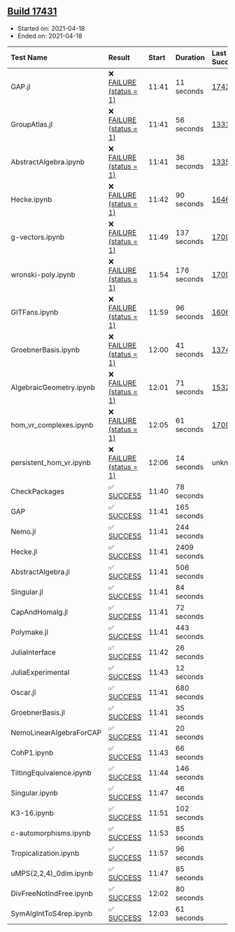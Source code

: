 ## [Build 17431](https://oscarci.mathematik.uni-kl.de/job/oscar/17431/)

* Started on: 2021-04-18
* Ended on: 2021-04-18

| Test Name    | Result | Start | Duration | Last Success | First Failure |
|:-------------|:-------|:------|:---------|:-------------|:--------------|
| GAP.jl | ❌ [FAILURE (status = 1)](https://oscarci.mathematik.uni-kl.de/job/oscar/17431/artifact/logs/build-17431/GAP.jl.log) | 11:41 | 11 seconds | [17430](https://oscarci.mathematik.uni-kl.de/job/oscar/17430/) | [17431](https://oscarci.mathematik.uni-kl.de/job/oscar/17431/) |
| GroupAtlas.jl | ❌ [FAILURE (status = 1)](https://oscarci.mathematik.uni-kl.de/job/oscar/17431/artifact/logs/build-17431/GroupAtlas.jl.log) | 11:41 | 56 seconds | [13311](https://oscarci.mathematik.uni-kl.de/job/oscar/13311/) | [13312](https://oscarci.mathematik.uni-kl.de/job/oscar/13312/) |
| AbstractAlgebra.ipynb | ❌ [FAILURE (status = 1)](https://oscarci.mathematik.uni-kl.de/job/oscar/17431/artifact/logs/build-17431/AbstractAlgebra.ipynb.log) | 11:41 | 36 seconds | [13355](https://oscarci.mathematik.uni-kl.de/job/oscar/13355/) | [13356](https://oscarci.mathematik.uni-kl.de/job/oscar/13356/) |
| Hecke.ipynb | ❌ [FAILURE (status = 1)](https://oscarci.mathematik.uni-kl.de/job/oscar/17431/artifact/logs/build-17431/Hecke.ipynb.log) | 11:42 | 90 seconds | [16463](https://oscarci.mathematik.uni-kl.de/job/oscar/16463/) | [16464](https://oscarci.mathematik.uni-kl.de/job/oscar/16464/) |
| g-vectors.ipynb | ❌ [FAILURE (status = 1)](https://oscarci.mathematik.uni-kl.de/job/oscar/17431/artifact/logs/build-17431/g-vectors.ipynb.log) | 11:49 | 137 seconds | [17099](https://oscarci.mathematik.uni-kl.de/job/oscar/17099/) | [17100](https://oscarci.mathematik.uni-kl.de/job/oscar/17100/) |
| wronski-poly.ipynb | ❌ [FAILURE (status = 1)](https://oscarci.mathematik.uni-kl.de/job/oscar/17431/artifact/logs/build-17431/wronski-poly.ipynb.log) | 11:54 | 176 seconds | [17098](https://oscarci.mathematik.uni-kl.de/job/oscar/17098/) | [17099](https://oscarci.mathematik.uni-kl.de/job/oscar/17099/) |
| GITFans.ipynb | ❌ [FAILURE (status = 1)](https://oscarci.mathematik.uni-kl.de/job/oscar/17431/artifact/logs/build-17431/GITFans.ipynb.log) | 11:59 | 96 seconds | [16068](https://oscarci.mathematik.uni-kl.de/job/oscar/16068/) | [16069](https://oscarci.mathematik.uni-kl.de/job/oscar/16069/) |
| GroebnerBasis.ipynb | ❌ [FAILURE (status = 1)](https://oscarci.mathematik.uni-kl.de/job/oscar/17431/artifact/logs/build-17431/GroebnerBasis.ipynb.log) | 12:00 | 41 seconds | [13748](https://oscarci.mathematik.uni-kl.de/job/oscar/13748/) | [13749](https://oscarci.mathematik.uni-kl.de/job/oscar/13749/) |
| AlgebraicGeometry.ipynb | ❌ [FAILURE (status = 1)](https://oscarci.mathematik.uni-kl.de/job/oscar/17431/artifact/logs/build-17431/AlgebraicGeometry.ipynb.log) | 12:01 | 71 seconds | [15322](https://oscarci.mathematik.uni-kl.de/job/oscar/15322/) | [15323](https://oscarci.mathematik.uni-kl.de/job/oscar/15323/) |
| hom_vr_complexes.ipynb | ❌ [FAILURE (status = 1)](https://oscarci.mathematik.uni-kl.de/job/oscar/17431/artifact/logs/build-17431/hom_vr_complexes.ipynb.log) | 12:05 | 61 seconds | [17099](https://oscarci.mathematik.uni-kl.de/job/oscar/17099/) | [17100](https://oscarci.mathematik.uni-kl.de/job/oscar/17100/) |
| persistent_hom_vr.ipynb | ❌ [FAILURE (status = 1)](https://oscarci.mathematik.uni-kl.de/job/oscar/17431/artifact/logs/build-17431/persistent_hom_vr.ipynb.log) | 12:06 | 14 seconds | unknown | unknown |
| CheckPackages | ✅ [SUCCESS](https://oscarci.mathematik.uni-kl.de/job/oscar/17431/artifact/logs/build-17431/CheckPackages.log) | 11:40 | 78 seconds |  |  |
| GAP | ✅ [SUCCESS](https://oscarci.mathematik.uni-kl.de/job/oscar/17431/artifact/logs/build-17431/GAP.log) | 11:41 | 165 seconds |  |  |
| Nemo.jl | ✅ [SUCCESS](https://oscarci.mathematik.uni-kl.de/job/oscar/17431/artifact/logs/build-17431/Nemo.jl.log) | 11:41 | 244 seconds |  |  |
| Hecke.jl | ✅ [SUCCESS](https://oscarci.mathematik.uni-kl.de/job/oscar/17431/artifact/logs/build-17431/Hecke.jl.log) | 11:41 | 2409 seconds |  |  |
| AbstractAlgebra.jl | ✅ [SUCCESS](https://oscarci.mathematik.uni-kl.de/job/oscar/17431/artifact/logs/build-17431/AbstractAlgebra.jl.log) | 11:41 | 506 seconds |  |  |
| Singular.jl | ✅ [SUCCESS](https://oscarci.mathematik.uni-kl.de/job/oscar/17431/artifact/logs/build-17431/Singular.jl.log) | 11:41 | 84 seconds |  |  |
| CapAndHomalg.jl | ✅ [SUCCESS](https://oscarci.mathematik.uni-kl.de/job/oscar/17431/artifact/logs/build-17431/CapAndHomalg.jl.log) | 11:41 | 72 seconds |  |  |
| Polymake.jl | ✅ [SUCCESS](https://oscarci.mathematik.uni-kl.de/job/oscar/17431/artifact/logs/build-17431/Polymake.jl.log) | 11:41 | 443 seconds |  |  |
| JuliaInterface | ✅ [SUCCESS](https://oscarci.mathematik.uni-kl.de/job/oscar/17431/artifact/logs/build-17431/JuliaInterface.log) | 11:42 | 26 seconds |  |  |
| JuliaExperimental | ✅ [SUCCESS](https://oscarci.mathematik.uni-kl.de/job/oscar/17431/artifact/logs/build-17431/JuliaExperimental.log) | 11:43 | 12 seconds |  |  |
| Oscar.jl | ✅ [SUCCESS](https://oscarci.mathematik.uni-kl.de/job/oscar/17431/artifact/logs/build-17431/Oscar.jl.log) | 11:41 | 680 seconds |  |  |
| GroebnerBasis.jl | ✅ [SUCCESS](https://oscarci.mathematik.uni-kl.de/job/oscar/17431/artifact/logs/build-17431/GroebnerBasis.jl.log) | 11:41 | 35 seconds |  |  |
| NemoLinearAlgebraForCAP | ✅ [SUCCESS](https://oscarci.mathematik.uni-kl.de/job/oscar/17431/artifact/logs/build-17431/NemoLinearAlgebraForCAP.log) | 11:41 | 20 seconds |  |  |
| CohP1.ipynb | ✅ [SUCCESS](https://oscarci.mathematik.uni-kl.de/job/oscar/17431/artifact/logs/build-17431/CohP1.ipynb.log) | 11:43 | 66 seconds |  |  |
| TiltingEquivalence.ipynb | ✅ [SUCCESS](https://oscarci.mathematik.uni-kl.de/job/oscar/17431/artifact/logs/build-17431/TiltingEquivalence.ipynb.log) | 11:44 | 146 seconds |  |  |
| Singular.ipynb | ✅ [SUCCESS](https://oscarci.mathematik.uni-kl.de/job/oscar/17431/artifact/logs/build-17431/Singular.ipynb.log) | 11:47 | 46 seconds |  |  |
| K3-16.ipynb | ✅ [SUCCESS](https://oscarci.mathematik.uni-kl.de/job/oscar/17431/artifact/logs/build-17431/K3-16.ipynb.log) | 11:51 | 102 seconds |  |  |
| c-automorphisms.ipynb | ✅ [SUCCESS](https://oscarci.mathematik.uni-kl.de/job/oscar/17431/artifact/logs/build-17431/c-automorphisms.ipynb.log) | 11:53 | 85 seconds |  |  |
| Tropicalization.ipynb | ✅ [SUCCESS](https://oscarci.mathematik.uni-kl.de/job/oscar/17431/artifact/logs/build-17431/Tropicalization.ipynb.log) | 11:57 | 96 seconds |  |  |
| uMPS(2,2,4)_0dim.ipynb | ✅ [SUCCESS](https://oscarci.mathematik.uni-kl.de/job/oscar/17431/artifact/logs/build-17431/uMPS-2-2-4-_0dim.ipynb.log) | 11:47 | 85 seconds |  |  |
| DivFreeNotIndFree.ipynb | ✅ [SUCCESS](https://oscarci.mathematik.uni-kl.de/job/oscar/17431/artifact/logs/build-17431/DivFreeNotIndFree.ipynb.log) | 12:02 | 80 seconds |  |  |
| SymAlgIntToS4rep.ipynb | ✅ [SUCCESS](https://oscarci.mathematik.uni-kl.de/job/oscar/17431/artifact/logs/build-17431/SymAlgIntToS4rep.ipynb.log) | 12:03 | 61 seconds |  |  |
